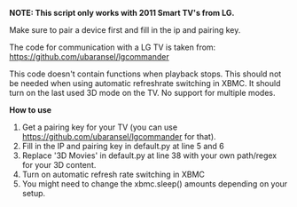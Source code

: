  **NOTE: This script only works with 2011 Smart TV's from LG.**
 
 Make sure to pair a device first and fill in the ip and pairing key.
 
 The code for communication with a LG TV is taken from: https://github.com/ubaransel/lgcommander
 
 This code doesn't contain functions when playback stops. This should not be needed when using automatic refreshrate switching in XBMC.
 It should turn on the last used 3D mode on the TV. No support for multiple modes.
 
 **How to use**
 1. Get a pairing key for your TV (you can use https://github.com/ubaransel/lgcommander for that).
 2. Fill in the IP and pairing key in default.py at line 5 and 6
 3. Replace '3D Movies' in default.py at line 38 with your own path/regex for your 3D content.
 4. Turn on automatic refresh rate switching in XBMC
 4. You might need to change the xbmc.sleep() amounts depending on your setup.
 